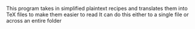 This program takes in simplified plaintext recipes and translates them into TeX files to make them easier to read
It can do this either to a single file or across an entire folder
